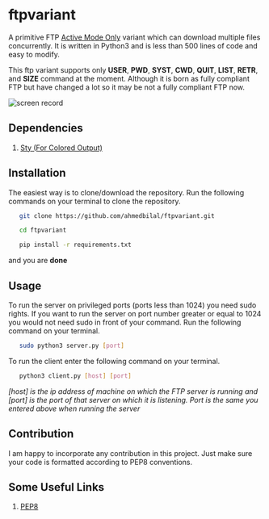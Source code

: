 # ftpvariant
A primitive FTP [Active Mode Only](https://winscp.net/eng/docs/ftp_modes) variant which can download multiple files concurrently.
It is written in Python3 and is less than 500 lines of code and easy to modify.

This ftp variant supports only **USER**,
**PWD**, **SYST**, **CWD**, **QUIT**, **LIST**, **RETR**, and **SIZE** command at the moment. Although it is born as fully
compliant FTP but have changed a lot so it may be not a fully compliant FTP now.

![screen record](https://image.ibb.co/mxkwxp/Peek_2018_08_31_10_24.gif)

## Dependencies
1. [Sty (For Colored Output)](https://pypi.org/project/sty/)

## Installation
The easiest way is to clone/download the repository. Run the following commands on your terminal to clone the repository.

```bash
   git clone https://github.com/ahmedbilal/ftpvariant.git
```
```bash
   cd ftpvariant
```
```bash
   pip install -r requirements.txt
```
and you are **done**

## Usage
To run the server on privileged ports (ports less than 1024) you need sudo rights. If you want to run the server on port number
greater or equal to 1024 you would not need sudo in front of your command. Run the following command on your terminal.

```bash
   sudo python3 server.py [port]
```

To run the client enter the following command on your terminal.

```bash
   python3 client.py [host] [port]
```

*[host] is the ip address of machine on which the FTP server is running and [port] is the port of that server on which it
is listening. Port is the same you entered above when running the server*

## Contribution
I am happy to incorporate any contribution in this project. Just make sure your code is formatted according to PEP8 conventions.

## Some Useful Links
1. [PEP8](http://pep8.org)
